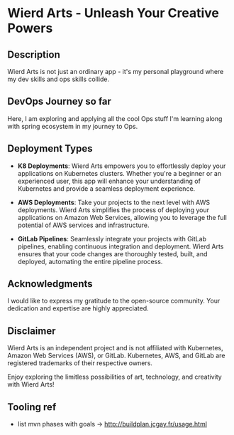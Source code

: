 # Wierd Arts - Unleash Your Creative Powers


## Description

Wierd Arts is not just an ordinary app - 
it's my personal playground where my dev skills and ops skills collide. 

## DevOps Journey so far

Here, I am exploring and applying all the cool Ops stuff I'm learning along with spring ecosystem in my journey to Ops.

## Deployment Types


- **K8 Deployments**: Wierd Arts empowers you to effortlessly deploy your applications on Kubernetes clusters. Whether you're a beginner or an experienced user, this app will enhance your understanding of Kubernetes and provide a seamless deployment experience.

- **AWS Deployments**: Take your projects to the next level with AWS deployments. Wierd Arts simplifies the process of deploying your applications on Amazon Web Services, allowing you to leverage the full potential of AWS services and infrastructure.

- **GitLab Pipelines**: Seamlessly integrate your projects with GitLab pipelines, enabling continuous integration and deployment. Wierd Arts ensures that your code changes are thoroughly tested, built, and deployed, automating the entire pipeline process.

## Acknowledgments
I would like to express my gratitude to the open-source community. 
Your dedication and expertise are highly appreciated.

## Disclaimer

Wierd Arts is an independent project and is not affiliated with Kubernetes, Amazon Web Services (AWS), or GitLab. Kubernetes, AWS, and GitLab are registered trademarks of their respective owners.

Enjoy exploring the limitless possibilities of art, technology, and creativity with Wierd Arts!


## Tooling ref
- list mvn phases with goals -> http://buildplan.jcgay.fr/usage.html



